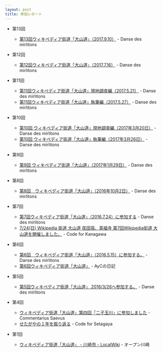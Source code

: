 ```yaml
---
layout: post
title: 参加レポート
---
```

- 第13回
    - [第13回ウィキペディア街道「大山道」（2017.9.10）](http://floconsdeneige.seesaa.net/article/453397125.html) - Danse des mirlitons

- 第12回
    - [第12回ウィキペディア街道「大山道」（2017.7.16）](http://floconsdeneige.seesaa.net/article/451890297.html) - Danse des mirlitons

- 第11回
    - [第11回ウィキペディア街道「大山道」現地調査編（2017.5.21）](http://floconsdeneige.seesaa.net/article/450313358.html) - Danse des mirlitons
    - [第11回ウィキペディア街道「大山道」執筆編（2017.5.27）](http://floconsdeneige.seesaa.net/category/25923260-1.html) - Danse des mirlitons
    
- 第10回
    - [第10回 ウィキペディア街道「大山道」現地調査編（2017年3月20日）](http://floconsdeneige.seesaa.net/article/448364545.html) - Danse des mirlitons
    - [第10回 ウィキペディア街道「大山道」執筆編（2017年3月26日）](http://floconsdeneige.seesaa.net/article/448413015.html) - Danse des mirlitons
    
- 第9回
    - [第9回 ウィキペディア街道「大山道」（2017年1月29日）](http://floconsdeneige.seesaa.net/article/446691213.html) - Danse des mirlitons

- 第8回
    - [第8回　ウィキペディア街道「大山道」（2016年10月2日）](http://floconsdeneige.seesaa.net/article/442489072.html) - Danse des mirlitons

- 第7回
    - [第7回ウィキペディア街道「大山道」（2016.7.24）に参加する](http://floconsdeneige.seesaa.net/article/440379981.html) - Danse des mirlitons
    - [7/24(日) Wikipedia 街道 大山道 荏田宿、真福寺 第7回Wikipedia街道 大山道を開催しました。](http://code4kanagawa.org/news/l28d22) - Code for Kanagawa
    
- 第6回
    - [第6回　ウィキペディア街道「大山道」（2016.5.15）に参加する。](http://floconsdeneige.seesaa.net/article/437913979.html) - Danse des mirlitons
    - [第6回ウィキペディア街道「大山道」](http://ayc.hatenablog.com/entry/2016/05/16/235030) - AyCの日記

- 第5回
    - [第5回ウィキペディア街道「大山道」 2016/3/26へ参加する。](http://floconsdeneige.seesaa.net/article/435703125.html) - Danse des mirlitons

- 第4回
    - [ウィキペディア街道「大山道」第四回「二子玉川」に参加しました](http://d.hatena.ne.jp/saebou/20151103) - Commentarius Saevus
    - [せたがやの１年を振り返る](http://qiita.com/nissy813/items/388cc2c0f8c622ae4a4c) - Code for Setagaya
- 第1回
    - [ウィキペディア街道「大山道」 - 川崎市 - LocalWiki](https://ja.localwiki.org/kawasaki/%E3%82%A6%E3%82%A3%E3%82%AD%E3%83%9A%E3%83%87%E3%82%A3%E3%82%A2%E8%A1%97%E9%81%93%E3%80%8C%E5%A4%A7%E5%B1%B1%E9%81%93%E3%80%8D) - オープン川崎
